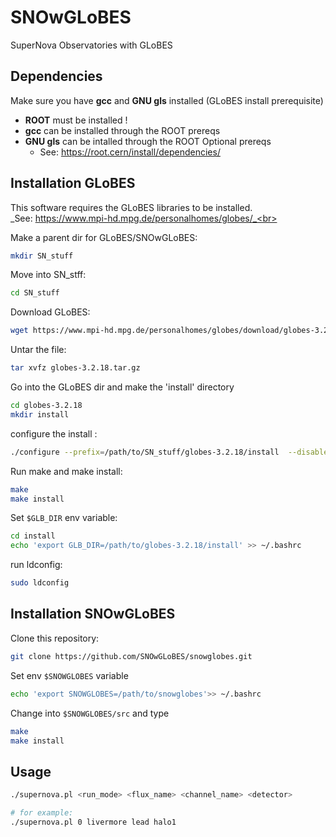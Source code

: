 # SNOwGLoBES
SuperNova Observatories with GLoBES

## Dependencies

Make sure you have **gcc** and **GNU gls** installed (GLoBES install prerequisite) <br>
  * **ROOT** must be installed ! 
  * **gcc** can be installed through the ROOT prereqs 
  * **GNU gls** can be intalled through the ROOT Optional prereqs
     *  See: https://root.cern/install/dependencies/ 

## Installation GLoBES
This software requires the GLoBES libraries to be installed.<br>
_See: https://www.mpi-hd.mpg.de/personalhomes/globes/_<br>

Make a parent dir for GLoBES/SNOwGLoBES: 
```bash
mkdir SN_stuff 
``` 

Move into SN_stff: 
```bash
cd SN_stuff 
``` 

Download GLoBES: 
```bash
wget https://www.mpi-hd.mpg.de/personalhomes/globes/download/globes-3.2.18.tar.gz 
```

Untar the file: 
```bash 
tar xvfz globes-3.2.18.tar.gz
```

Go into the GLoBES dir and make the 'install' directory
```bash
cd globes-3.2.18
mkdir install
``` 

configure the install :
```bash
./configure --prefix=/path/to/SN_stuff/globes-3.2.18/install  --disable-binary
```
Run make and make install: 
```bash
make
make install
```
Set `$GLB_DIR` env variable:
```bash
cd install
echo 'export GLB_DIR=/path/to/globes-3.2.18/install' >> ~/.bashrc 
```
run ldconfig:
```bash
sudo ldconfig
```

## Installation SNOwGLoBES
Clone this repository:
```bash
git clone https://github.com/SNOwGLoBES/snowglobes.git
```

Set env `$SNOWGLOBES` variable 
```bash
echo 'export SNOWGLOBES=/path/to/snowglobes'>> ~/.bashrc
```

Change into `$SNOWGLOBES/src` and type
```bash
make
make install
```

## Usage
```bash
./supernova.pl <run_mode> <flux_name> <channel_name> <detector>

# for example:
./supernova.pl 0 livermore lead halo1
```
